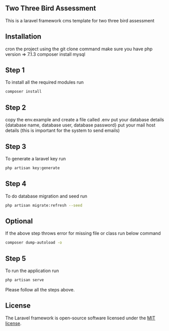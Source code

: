 ## Two Three Bird Assessment

This is a laravel framework cms template for two three bird assessment 


## Installation
cron the project using the git clone command 
make sure you have php version => 7.1.3
composer install
mysql 

## Step 1
To install all the required modules run
```bash
composer install
```

## Step 2
copy the env.example and create a file called .env
put your database details {database name, database user, database password}
put your mail host details (this is important for the system to send emails)

## Step 3
To generate a laravel key run
```bash
php artisan key:generate
```

## Step 4
To do database migration and seed run
```bash
php artisan migrate:refresh --seed
```
## Optional
If the above step throws error for missing file or class run below command 
```bash
composer dump-autoload -o
```

## Step 5
To run the application run 
```bash
php artisan serve
```

Please follow all the steps above.
## License

The Laravel framework is open-source software licensed under the [MIT license](https://opensource.org/licenses/MIT).
